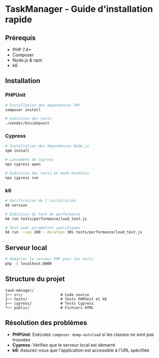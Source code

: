 # TaskManager - Guide d'installation rapide

## Prérequis

- PHP 7.4+
- Composer
- Node.js & npm
- k6

## Installation

### PHPUnit

```bash
# Installation des dépendances PHP
composer install

# Exécution des tests
./vendor/bin/phpunit
```

### Cypress

```bash
# Installation des dépendances Node.js
npm install

# Lancement de Cypress
npx cypress open

# Exécution des tests en mode headless
npx cypress run
```

### k6

```bash
# Vérification de l'installation
k6 version

# Exécution du test de performance
k6 run tests/performance/load_test.js

# Test avec paramètres spécifiques
k6 run --vus 100 --duration 30s tests/performance/load_test.js
```

## Serveur local

```bash
# Démarrer le serveur PHP pour les tests
php -S localhost:8000
```

## Structure du projet

```
task-manager/
├── src/                 # Code source
├── tests/               # Tests PHPUnit et k6
├── cypress/             # Tests Cypress
└── public/              # Fichiers HTML
```

## Résolution des problèmes

- **PHPUnit**: Exécutez `composer dump-autoload` si les classes ne sont pas trouvées
- **Cypress**: Vérifiez que le serveur local est démarré
- **k6**: Assurez-vous que l'application est accessible à l'URL spécifiée
